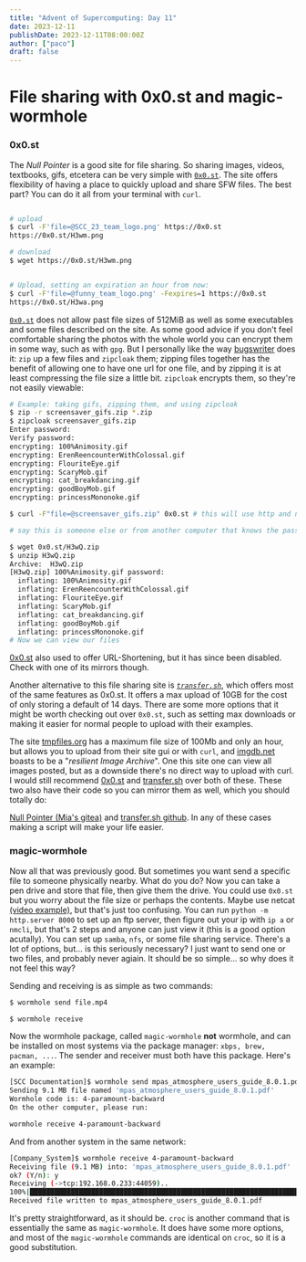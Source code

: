 ```yaml
---
title: "Advent of Supercomputing: Day 11"
date: 2023-12-11
publishDate: 2023-12-11T08:00:00Z
author: ["paco"]
draft: false
---
```


# File sharing with <span>0x0.st</span> and magic-wormhole

### 0x0.st

The *Null Pointer* is a good site for file sharing. So sharing images, videos, textbooks, gifs, etcetera can be very simple with [`0x0.st`](https://0x0.st). The site offers flexibility of having a place to quickly upload and share SFW files. The best part? You can do it all from your terminal with `curl`.

```bash

# upload
$ curl -F'file=@SCC_23_team_logo.png' https://0x0.st
https://0x0.st/H3wm.png

# download
$ wget https://0x0.st/H3wm.png 


# Upload, setting an expiration an hour from now:
$ curl -F'file=@funny_team_logo.png' -Fexpires=1 https://0x0.st
https://0x0.st/H3wa.png

```


[`0x0.st`](https://0x0.st) does not allow past file sizes of 512MiB as well as some executables and some files described on the site. As some good advice if you don't feel comfortable sharing the photos with the whole world you can encrypt them in some way, such as with `gpg`. But I personally like the way [bugswriter](https://www.bugswriter.com/) does it: `zip` up a few files and `zipcloak` them; zipping files together has the benefit of allowing one to have one url for one file, and by zipping it is at least compressing the file size a little bit. `zipcloak` encrypts them, so they're not easily viewable:

```bash
# Example: taking gifs, zipping them, and using zipcloak
$ zip -r screensaver_gifs.zip *.zip
$ zipcloak screensaver_gifs.zip 
Enter password: 
Verify password: 
encrypting: 100%Animosity.gif
encrypting: ErenReencounterWithColossal.gif  
encrypting: FlouriteEye.gif
encrypting: ScaryMob.gif
encrypting: cat_breakdancing.gif
encrypting: goodBoyMob.gif
encrypting: princessMononoke.gif

$ curl -F"file=@screensaver_gifs.zip" 0x0.st # this will use http and not https btw

# say this is someone else or from another computer that knows the password:

$ wget 0x0.st/H3wQ.zip
$ unzip H3wQ.zip 
Archive:  H3wQ.zip
[H3wQ.zip] 100%Animosity.gif password: 
  inflating: 100%Animosity.gif       
  inflating: ErenReencounterWithColossal.gif  
  inflating: FlouriteEye.gif         
  inflating: ScaryMob.gif            
  inflating: cat_breakdancing.gif    
  inflating: goodBoyMob.gif          
  inflating: princessMononoke.gif    
# Now we can view our files
```


[0x0.st](https://0x0.st) also used to offer URL-Shortening, but it has since been disabled. Check with one of its mirrors though.


Another alternative to this file sharing site is [*`transfer.sh`*](https://transfer.sh), which offers most of the same features as 0x0.st. It offers a max upload of 10GB for the cost of only storing a default of 14 days. There are some more options that it might be worth checking out over `0x0.st`, such as setting max downloads or making it easier for normal people to upload with their examples.

The site [tmpfiles.org](https://tmpfiles.org) has a maximum file size of 100Mb and only an hour, but allows you to upload from their site gui or with `curl`, and [imgdb.net](imgdb.net) boasts to be a "*resilient Image Archive*". One this site one can view all images posted, but as a downside there's no direct way to upload with curl. I would still recommend [0x0.st](https://0x0.st) and [transfer.sh](https://transfer.sh) over both of these. These two also have their code so you can mirror them as well, which you should totally do:

[Null Pointer (Mia's gitea)](https://git.0x0.st/mia/0x0) and [transfer.sh github](https://github.com/dutchcoders/transfer.sh/).
In any of these cases making a script will make your life easier.

### magic-wormhole

Now all that was previously good. But sometimes you want send a specific file to someone physically nearby. What do you do? Now you can take a pen drive and store that file, then give them the drive. You could use `0x0.st` but you worry about the file size or perhaps the contents. Maybe use netcat [(video example)](https://www.youtube.com/shorts/1j17UBGqSog), but that's just too confusing. You can run `python -m http.server 8000` to set up an ftp server, then figure out your ip with `ip a` or `nmcli`, but that's 2 steps and anyone can just view it (this is a good option acutally). You can set up `samba`, `nfs`, or some file sharing service. There's a lot of options, but... is this seriously necessary? I just want to send one or two files, and probably never agiain. It should be so simple... so why does it not feel this way?

Sending and receiving is as simple as two commands:
```bash
$ wormhole send file.mp4

$ wormhole receive
```

Now the wormhole package, called `magic-wormhole` **not** wormhole, and can be installed on most systems via the package manager: `xbps, brew, pacman, ...`. The sender and receiver must both have this package. Here's an example:

```bash
[SCC Documentation]$ wormhole send mpas_atmosphere_users_guide_8.0.1.pdf 
Sending 9.1 MB file named 'mpas_atmosphere_users_guide_8.0.1.pdf'
Wormhole code is: 4-paramount-backward
On the other computer, please run:

wormhole receive 4-paramount-backward
```
And from another system in the same network:
```bash
[Company_System]$ wormhole receive 4-paramount-backward
Receiving file (9.1 MB) into: 'mpas_atmosphere_users_guide_8.0.1.pdf'
ok? (Y/n): y
Receiving (->tcp:192.168.0.233:44059)..
100%|████████████████████████████████████████████████████████████████████████████████████████████████████████████████████████████████████| 9.13M/9.13M [00:00<00:00, 46.3MB/s]
Received file written to mpas_atmosphere_users_guide_8.0.1.pdf
```

It's pretty straightforward, as it should be.
`croc` is another command that is essentially the same as `magic-wormhole`. It does have some more options, and most of the `magic-wormhole` commands are identical on `croc`, so it is a good substitution. 
